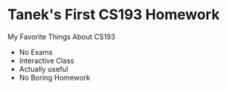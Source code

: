 # Tanek's First CS193 Homework

My Favorite Things About CS193
- No Exams
- Interactive Class
- Actually useful
- No Boring Homework

